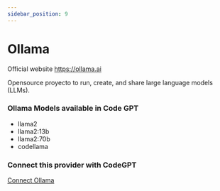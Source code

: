 ```yaml
---
sidebar_position: 9
---
```


# Ollama

Official website https://ollama.ai


Opensource proyecto to run, create, and share large language models (LLMs).


### Ollama Models available in Code GPT

- llama2
- llama2:13b
- llama2:70b
- codellama


### Connect this provider with CodeGPT

[Connect Ollama](https://docs.codegpt.co/docs/tutorial-basics/installation#ollama)